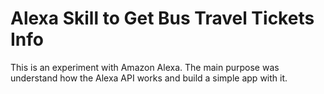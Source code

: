 # Alexa Skill to Get Bus Travel Tickets Info

This is an experiment with Amazon Alexa. The main purpose was understand how the Alexa API works and build a simple app with it. 
